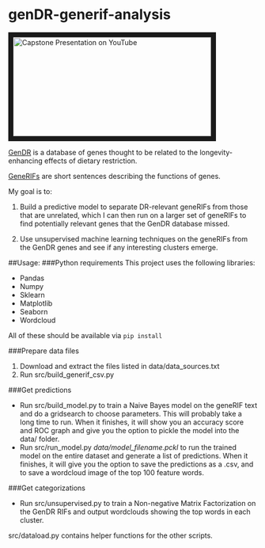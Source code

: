 # genDR-generif-analysis
<a href="http://www.youtube.com/watch?feature=player_embedded&v=b_JLUpAbbiE
" target="_blank"><img src="http://www.deepwatercreations.com/Other/topwords_yt.png" 
alt="Capstone Presentation on YouTube" width="400" height="200" border="10" /></a>

[GenDR](http://genomics.senescence.info/diet/) is a database of genes thought to be related to the longevity-enhancing effects of dietary restriction. 

[GeneRIFs](https://en.wikipedia.org/wiki/GeneRIF) are short sentences describing the functions of genes.

My goal is to:

1. Build a predictive model to separate DR-relevant geneRIFs from those that are unrelated, which I can then run on a larger set of geneRIFs to find potentially relevant genes that the GenDR database missed.

2. Use unsupervised machine learning techniques on the geneRIFs from the GenDR genes and see if any interesting clusters emerge.

##Usage:
###Python requirements
This project uses the following libraries:
 - Pandas
 - Numpy
 - Sklearn
 - Matplotlib
 - Seaborn
 - Wordcloud

All of these should be available via `pip install`

###Prepare data files
1. Download and extract the files listed in data/data_sources.txt
2. Run src/build_generif_csv.py

###Get predictions
 - Run src/build_model.py to train a Naive Bayes model on the geneRIF text and do a gridsearch to choose parameters. This will probably take a long time to run. When it finishes, it will show you an accuracy score and ROC graph and give you the option to pickle the model into the data/ folder.
 - Run src/run_model.py *data/model_filename.pckl* to run the trained model on the entire dataset and generate a list of predictions. When it finishes, it will give you the option to save the predictions as a .csv, and to save a wordcloud image of the top 100 feature words.
 
###Get categorizations
 - Run src/unsupervised.py to train a Non-negative Matrix Factorization on the GenDR RIFs and output wordclouds showing the top words in each cluster. 
  
src/dataload.py contains helper functions for the other scripts.
